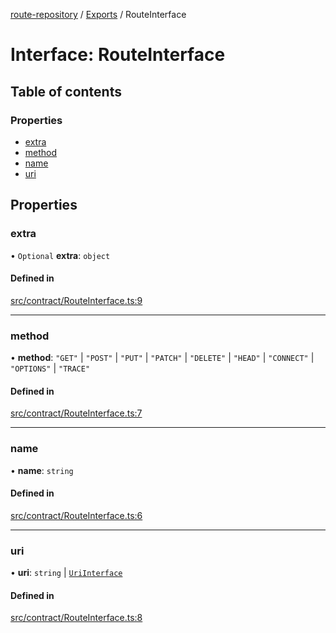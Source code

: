 [route-repository](../README.md) / [Exports](../modules.md) / RouteInterface

# Interface: RouteInterface

## Table of contents

### Properties

- [extra](RouteInterface.md#extra)
- [method](RouteInterface.md#method)
- [name](RouteInterface.md#name)
- [uri](RouteInterface.md#uri)

## Properties

### extra

• `Optional` **extra**: `object`

#### Defined in

[src/contract/RouteInterface.ts:9](https://github.com/nonetallt/front-to-back-router/blob/ae9086a/src/contract/RouteInterface.ts#L9)

___

### method

• **method**: ``"GET"`` \| ``"POST"`` \| ``"PUT"`` \| ``"PATCH"`` \| ``"DELETE"`` \| ``"HEAD"`` \| ``"CONNECT"`` \| ``"OPTIONS"`` \| ``"TRACE"``

#### Defined in

[src/contract/RouteInterface.ts:7](https://github.com/nonetallt/front-to-back-router/blob/ae9086a/src/contract/RouteInterface.ts#L7)

___

### name

• **name**: `string`

#### Defined in

[src/contract/RouteInterface.ts:6](https://github.com/nonetallt/front-to-back-router/blob/ae9086a/src/contract/RouteInterface.ts#L6)

___

### uri

• **uri**: `string` \| [`UriInterface`](UriInterface.md)

#### Defined in

[src/contract/RouteInterface.ts:8](https://github.com/nonetallt/front-to-back-router/blob/ae9086a/src/contract/RouteInterface.ts#L8)
